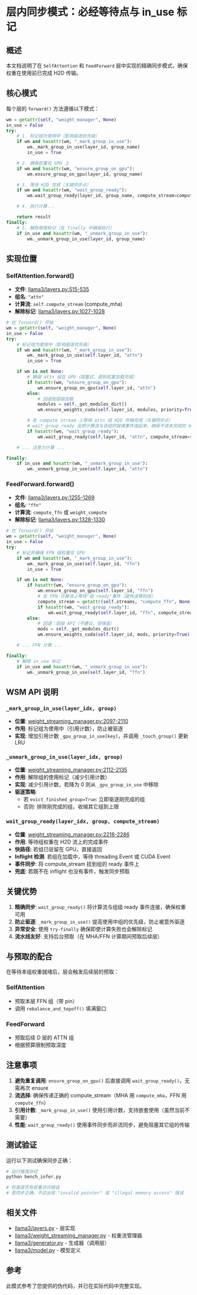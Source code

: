 # 层内同步模式：必经等待点与 in_use 标记

## 概述

本文档说明了在 `SelfAttention` 和 `FeedForward` 层中实现的精确同步模式，确保权重在使用前已完成 H2D 传输。

## 核心模式

每个层的 `forward()` 方法遵循以下模式：

```python
wm = getattr(self, "weight_manager", None)
in_use = False
try:
    # 1. 标记组为使用中（影响驱逐优先级）
    if wm and hasattr(wm, "_mark_group_in_use"):
        wm._mark_group_in_use(layer_id, group_name)
        in_use = True

    # 2. 确保权重在 GPU 上
    if wm and hasattr(wm, "ensure_group_on_gpu"):
        wm.ensure_group_on_gpu(layer_id, group_name)

    # 3. 等待 H2D 完成（关键同步点）
    if wm and hasattr(wm, "wait_group_ready"):
        wm.wait_group_ready(layer_id, group_name, compute_stream=compute_stream)

    # 4. 执行计算...

    return result
finally:
    # 5. 解除使用标记（在 finally 中确保执行）
    if in_use and hasattr(wm, "_unmark_group_in_use"):
        wm._unmark_group_in_use(layer_id, group_name)
```

## 实现位置

### SelfAttention.forward()
- **文件**: [llama3/layers.py:515-535](llama3/layers.py#L515-L535)
- **组名**: `"attn"`
- **计算流**: `self.compute_stream` (compute_mha)
- **解除标记**: [llama3/layers.py:1027-1028](llama3/layers.py#L1027-L1028)

```python
# 在 forward() 开始
wm = getattr(self, "weight_manager", None)
in_use = False
try:
    # 标记组为使用中（影响驱逐优先级）
    if wm and hasattr(wm, "_mark_group_in_use"):
        wm._mark_group_in_use(self.layer_id, "attn")
        in_use = True

    if wm is not None:
        # 确保 attn 组在 GPU（阻塞式，直到权重加载完成）
        if hasattr(wm, "ensure_group_on_gpu"):
            wm.ensure_group_on_gpu(self.layer_id, "attn")
        else:
            # 回退到层级加载
            modules = self._get_modules_dict()
            wm.ensure_weights_cuda(self.layer_id, modules, priority=True)

        # 在 compute stream 上等待 attn 组 H2D 传输完成（关键同步点）
        # wait_group_ready 会把计算流与该组的就绪事件连起来，确保不读未完成的 H2D
        if hasattr(wm, "wait_group_ready"):
            wm.wait_group_ready(self.layer_id, "attn", compute_stream=self.compute_stream)

    # ... 注意力计算 ...

finally:
    if in_use and hasattr(wm, "_unmark_group_in_use"):
        wm._unmark_group_in_use(self.layer_id, "attn")
```

### FeedForward.forward()
- **文件**: [llama3/layers.py:1255-1269](llama3/layers.py#L1255-L1269)
- **组名**: `"ffn"`
- **计算流**: `compute_ffn` 或 `weight_compute`
- **解除标记**: [llama3/layers.py:1328-1330](llama3/layers.py#L1328-L1330)

```python
# 在 forward() 开始
wm = getattr(self, "weight_manager", None)
in_use = False
try:
    # 标记并确保 FFN 组权重在 GPU
    if wm and hasattr(wm, "_mark_group_in_use"):
        wm._mark_group_in_use(self.layer_id, "ffn")
        in_use = True

    if wm is not None:
        if hasattr(wm, "ensure_group_on_gpu"):
            wm.ensure_group_on_gpu(self.layer_id, "ffn")
            # 在 FFN 计算流上等待"组 ready"事件（避免误等别组）
            compute_stream = getattr(self.streams, "compute_ffn", None) or getattr(self.streams, "weight_compute", None)
            if hasattr(wm, "wait_group_ready"):
                wm.wait_group_ready(self.layer_id, "ffn", compute_stream=compute_stream)
        else:
            # 回退：层级 API（不建议，但保底）
            mods = self._get_modules_dict()
            wm.ensure_weights_cuda(self.layer_id, mods, priority=True)

    # ... FFN 计算 ...

finally:
    # 解除 in_use 标记
    if in_use and hasattr(wm, "_unmark_group_in_use"):
        wm._unmark_group_in_use(self.layer_id, "ffn")
```

## WSM API 说明

### `_mark_group_in_use(layer_idx, group)`
- **位置**: [weight_streaming_manager.py:2097-2110](llama3/weight_streaming_manager.py#L2097-L2110)
- **作用**: 标记组为使用中（引用计数），防止被驱逐
- **实现**: 增加引用计数 `_gpu_group_in_use[key]`，并调用 `_touch_group()` 更新 LRU

### `_unmark_group_in_use(layer_idx, group)`
- **位置**: [weight_streaming_manager.py:2112-2135](llama3/weight_streaming_manager.py#L2112-L2135)
- **作用**: 解除组的使用标记（减少引用计数）
- **实现**: 减少引用计数，若降为 0 则从 `_gpu_group_in_use` 中移除
- **驱逐策略**:
  - 若 `evict_finished_group=True`: 立即驱逐刚完成的组
  - 否则: 排除刚完成的组，收缩其它组到上限

### `wait_group_ready(layer_idx, group, compute_stream)`
- **位置**: [weight_streaming_manager.py:2218-2286](llama3/weight_streaming_manager.py#L2218-L2286)
- **作用**: 等待组权重在 H2D 流上的完成事件
- **快路径**: 若组已驻留在 GPU，直接返回
- **Inflight 检测**: 若组在加载中，等待 threading.Event 或 CUDA Event
- **事件同步**: 将 compute_stream 挂到组的 ready 事件上
- **兜底**: 若既不在 inflight 也没有事件，触发同步预取

## 关键优势

1. **精确同步**: `wait_group_ready()` 将计算流与组级 ready 事件连接，确保权重可用
2. **防止驱逐**: `_mark_group_in_use()` 提高使用中组的优先级，防止被意外驱逐
3. **异常安全**: 使用 `try-finally` 确保即使计算失败也会解除标记
4. **流水线友好**: 支持后台预取（在 MHA/FFN 计算期间预取后续层）

## 与预取的配合

在等待本组权重就绪后，层会触发后续层的预取：

### SelfAttention
- 预取本层 FFN 组（带 pin）
- 调用 `rebalance_and_topoff()` 填满窗口

### FeedForward
- 预取后续 D 层的 ATTN 组
- 根据预算限制预取深度

## 注意事项

1. **避免重复调用**: `ensure_group_on_gpu()` 后直接调用 `wait_group_ready()`，无需再次 ensure
2. **流选择**: 确保传递正确的 compute_stream（MHA 用 `compute_mha`，FFN 用 `compute_ffn`）
3. **引用计数**: `_mark_group_in_use()` 使用引用计数，支持嵌套使用（虽然当前不需要）
4. **性能**: `wait_group_ready()` 使用事件同步而非流同步，避免阻塞其它组的传输

## 测试验证

运行以下测试确保同步正确：

```bash
# 运行推理测试
python bench_infer.py

# 检查是否有权重访问错误
# 若同步正确，不应出现 "invalid pointer" 或 "illegal memory access" 错误
```

## 相关文件

- [llama3/layers.py](llama3/layers.py) - 层实现
- [llama3/weight_streaming_manager.py](llama3/weight_streaming_manager.py) - 权重流管理器
- [llama3/generator.py](llama3/generator.py) - 生成器（调用层）
- [llama3/model.py](llama3/model.py) - 模型定义

## 参考

此模式参考了您提供的伪代码，并已在实际代码中完整实现。
